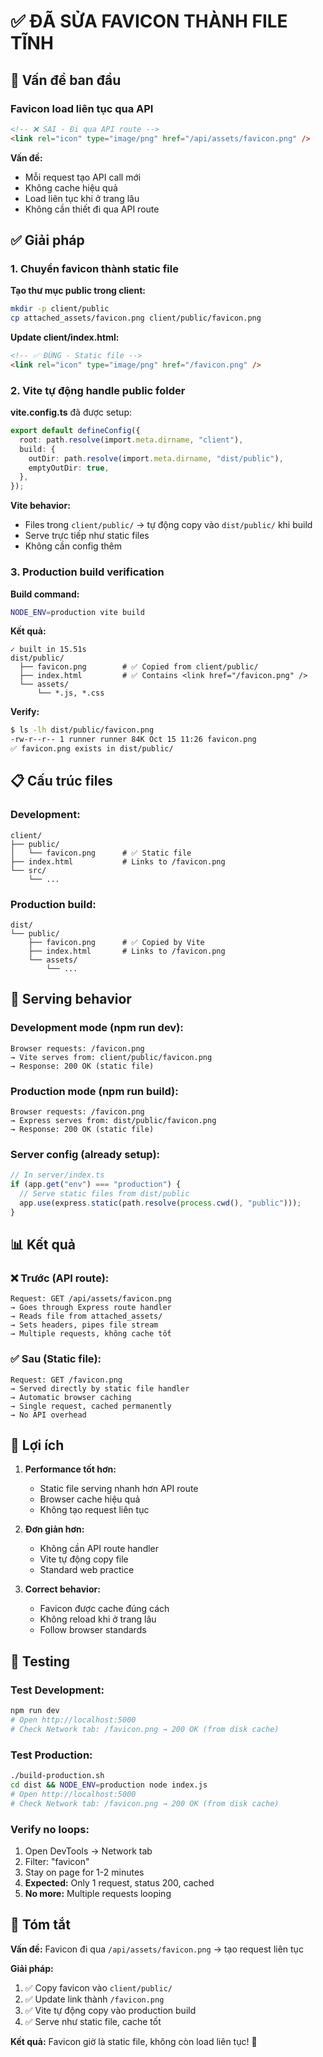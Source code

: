 # ✅ ĐÃ SỬA FAVICON THÀNH FILE TĨNH

## 🐛 Vấn đề ban đầu

### Favicon load liên tục qua API
```html
<!-- ❌ SAI - Đi qua API route -->
<link rel="icon" type="image/png" href="/api/assets/favicon.png" />
```

**Vấn đề:**
- Mỗi request tạo API call mới
- Không cache hiệu quả
- Load liên tục khi ở trang lâu
- Không cần thiết đi qua API route

## ✅ Giải pháp

### 1. Chuyển favicon thành static file

**Tạo thư mục public trong client:**
```bash
mkdir -p client/public
cp attached_assets/favicon.png client/public/favicon.png
```

**Update client/index.html:**
```html
<!-- ✅ ĐÚNG - Static file -->
<link rel="icon" type="image/png" href="/favicon.png" />
```

### 2. Vite tự động handle public folder

**vite.config.ts** đã được setup:
```typescript
export default defineConfig({
  root: path.resolve(import.meta.dirname, "client"),
  build: {
    outDir: path.resolve(import.meta.dirname, "dist/public"),
    emptyOutDir: true,
  },
});
```

**Vite behavior:**
- Files trong `client/public/` → tự động copy vào `dist/public/` khi build
- Serve trực tiếp như static files
- Không cần config thêm

### 3. Production build verification

**Build command:**
```bash
NODE_ENV=production vite build
```

**Kết quả:**
```
✓ built in 15.51s
dist/public/
  ├── favicon.png        # ✅ Copied from client/public/
  ├── index.html         # ✅ Contains <link href="/favicon.png" />
  └── assets/
      └── *.js, *.css
```

**Verify:**
```bash
$ ls -lh dist/public/favicon.png
-rw-r--r-- 1 runner runner 84K Oct 15 11:26 favicon.png
✅ favicon.png exists in dist/public/
```

## 📋 Cấu trúc files

### Development:
```
client/
├── public/
│   └── favicon.png      # ✅ Static file
├── index.html           # Links to /favicon.png
└── src/
    └── ...
```

### Production build:
```
dist/
└── public/
    ├── favicon.png      # ✅ Copied by Vite
    ├── index.html       # Links to /favicon.png
    └── assets/
        └── ...
```

## 🔄 Serving behavior

### Development mode (npm run dev):
```
Browser requests: /favicon.png
→ Vite serves from: client/public/favicon.png
→ Response: 200 OK (static file)
```

### Production mode (npm run build):
```
Browser requests: /favicon.png
→ Express serves from: dist/public/favicon.png
→ Response: 200 OK (static file)
```

### Server config (already setup):
```typescript
// In server/index.ts
if (app.get("env") === "production") {
  // Serve static files from dist/public
  app.use(express.static(path.resolve(process.cwd(), "public")));
}
```

## 📊 Kết quả

### ❌ Trước (API route):
```
Request: GET /api/assets/favicon.png
→ Goes through Express route handler
→ Reads file from attached_assets/
→ Sets headers, pipes file stream
→ Multiple requests, không cache tốt
```

### ✅ Sau (Static file):
```
Request: GET /favicon.png
→ Served directly by static file handler
→ Automatic browser caching
→ Single request, cached permanently
→ No API overhead
```

## 🎯 Lợi ích

1. **Performance tốt hơn:**
   - Static file serving nhanh hơn API route
   - Browser cache hiệu quả
   - Không tạo request liên tục

2. **Đơn giản hơn:**
   - Không cần API route handler
   - Vite tự động copy file
   - Standard web practice

3. **Correct behavior:**
   - Favicon được cache đúng cách
   - Không reload khi ở trang lâu
   - Follow browser standards

## 🧪 Testing

### Test Development:
```bash
npm run dev
# Open http://localhost:5000
# Check Network tab: /favicon.png → 200 OK (from disk cache)
```

### Test Production:
```bash
./build-production.sh
cd dist && NODE_ENV=production node index.js
# Open http://localhost:5000
# Check Network tab: /favicon.png → 200 OK (from disk cache)
```

### Verify no loops:
1. Open DevTools → Network tab
2. Filter: "favicon"
3. Stay on page for 1-2 minutes
4. **Expected:** Only 1 request, status 200, cached
5. **No more:** Multiple requests looping

## 🎉 Tóm tắt

**Vấn đề:** Favicon đi qua `/api/assets/favicon.png` → tạo request liên tục

**Giải pháp:** 
1. ✅ Copy favicon vào `client/public/`
2. ✅ Update link thành `/favicon.png`
3. ✅ Vite tự động copy vào production build
4. ✅ Serve như static file, cache tốt

**Kết quả:** Favicon giờ là static file, không còn load liên tục! 🎊
